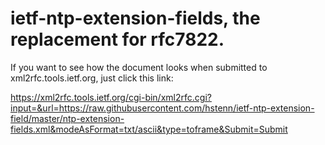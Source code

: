 # ietf-ntp-extension-fields, the replacement for rfc7822.

If you want to see how the document looks when submitted to xml2rfc.tools.ietf.org, just click this link:

https://xml2rfc.tools.ietf.org/cgi-bin/xml2rfc.cgi?input=&url=https://raw.githubusercontent.com/hstenn/ietf-ntp-extension-field/master/ntp-extension-fields.xml&modeAsFormat=txt/ascii&type=toframe&Submit=Submit
